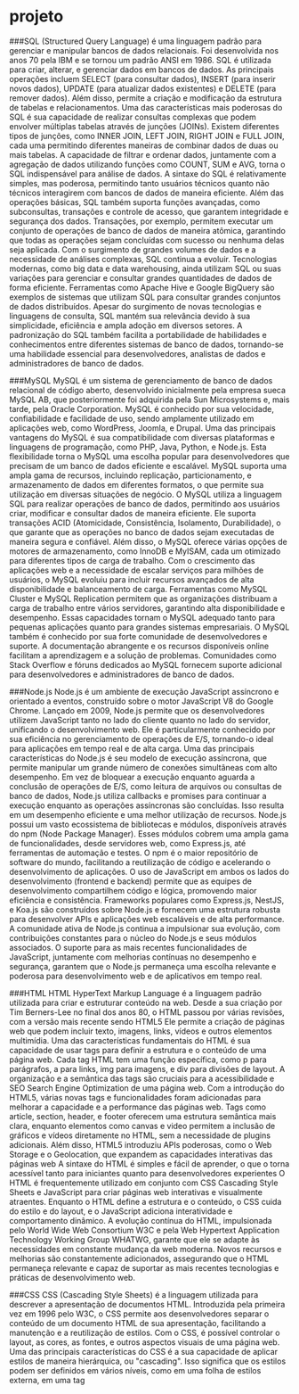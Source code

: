 # projeto

###SQL (Structured Query Language) é uma linguagem padrão para gerenciar e manipular bancos de dados relacionais. Foi desenvolvida nos anos 70 pela IBM e se tornou um padrão ANSI em 1986. SQL é utilizada para criar, alterar, e gerenciar dados em bancos de dados. As principais operações incluem SELECT (para consultar dados), INSERT (para inserir novos dados), UPDATE (para atualizar dados existentes) e DELETE (para remover dados). Além disso, permite a criação e modificação da estrutura de tabelas e relacionamentos.
Uma das características mais poderosas do SQL é sua capacidade de realizar consultas complexas que podem envolver múltiplas tabelas através de junções (JOINs). Existem diferentes tipos de junções, como INNER JOIN, LEFT JOIN, RIGHT JOIN e FULL JOIN, cada uma permitindo diferentes maneiras de combinar dados de duas ou mais tabelas. A capacidade de filtrar e ordenar dados, juntamente com a agregação de dados utilizando funções como COUNT, SUM e AVG, torna o SQL indispensável para análise de dados.
A sintaxe do SQL é relativamente simples, mas poderosa, permitindo tanto usuários técnicos quanto não técnicos interagirem com bancos de dados de maneira eficiente. Além das operações básicas, SQL também suporta funções avançadas, como subconsultas, transações e controle de acesso, que garantem integridade e segurança dos dados. Transações, por exemplo, permitem executar um conjunto de operações de banco de dados de maneira atômica, garantindo que todas as operações sejam concluídas com sucesso ou nenhuma delas seja aplicada.
Com o surgimento de grandes volumes de dados e a necessidade de análises complexas, SQL continua a evoluir. Tecnologias modernas, como big data e data warehousing, ainda utilizam SQL ou suas variações para gerenciar e consultar grandes quantidades de dados de forma eficiente. Ferramentas como Apache Hive e Google BigQuery são exemplos de sistemas que utilizam SQL para consultar grandes conjuntos de dados distribuídos.
Apesar do surgimento de novas tecnologias e linguagens de consulta, SQL mantém sua relevância devido à sua simplicidade, eficiência e ampla adoção em diversos setores. A padronização do SQL também facilita a portabilidade de habilidades e conhecimentos entre diferentes sistemas de banco de dados, tornando-se uma habilidade essencial para desenvolvedores, analistas de dados e administradores de banco de dados.

###MySQL
MySQL é um sistema de gerenciamento de banco de dados relacional de código aberto, desenvolvido inicialmente pela empresa sueca MySQL AB, que posteriormente foi adquirida pela Sun Microsystems e, mais tarde, pela Oracle Corporation. MySQL é conhecido por sua velocidade, confiabilidade e facilidade de uso, sendo amplamente utilizado em aplicações web, como WordPress, Joomla, e Drupal.
Uma das principais vantagens do MySQL é sua compatibilidade com diversas plataformas e linguagens de programação, como PHP, Java, Python, e Node.js. Esta flexibilidade torna o MySQL uma escolha popular para desenvolvedores que precisam de um banco de dados eficiente e escalável. MySQL suporta uma ampla gama de recursos, incluindo replicação, particionamento, e armazenamento de dados em diferentes formatos, o que permite sua utilização em diversas situações de negócio.
O MySQL utiliza a linguagem SQL para realizar operações de banco de dados, permitindo aos usuários criar, modificar e consultar dados de maneira eficiente. Ele suporta transações ACID (Atomicidade, Consistência, Isolamento, Durabilidade), o que garante que as operações no banco de dados sejam executadas de maneira segura e confiável. Além disso, o MySQL oferece várias opções de motores de armazenamento, como InnoDB e MyISAM, cada um otimizado para diferentes tipos de carga de trabalho.
Com o crescimento das aplicações web e a necessidade de escalar serviços para milhões de usuários, o MySQL evoluiu para incluir recursos avançados de alta disponibilidade e balanceamento de carga. Ferramentas como MySQL Cluster e MySQL Replication permitem que as organizações distribuam a carga de trabalho entre vários servidores, garantindo alta disponibilidade e desempenho. Essas capacidades tornam o MySQL adequado tanto para pequenas aplicações quanto para grandes sistemas empresariais.
O MySQL também é conhecido por sua forte comunidade de desenvolvedores e suporte. A documentação abrangente e os recursos disponíveis online facilitam a aprendizagem e a solução de problemas. Comunidades como Stack Overflow e fóruns dedicados ao MySQL fornecem suporte adicional para desenvolvedores e administradores de banco de dados.

###Node.js
Node.js é um ambiente de execução JavaScript assíncrono e orientado a eventos, construído sobre o motor JavaScript V8 do Google Chrome. Lançado em 2009, Node.js permite que os desenvolvedores utilizem JavaScript tanto no lado do cliente quanto no lado do servidor, unificando o desenvolvimento web. Ele é particularmente conhecido por sua eficiência no gerenciamento de operações de E/S, tornando-o ideal para aplicações em tempo real e de alta carga.
Uma das principais características do Node.js é seu modelo de execução assíncrona, que permite manipular um grande número de conexões simultâneas com alto desempenho. Em vez de bloquear a execução enquanto aguarda a conclusão de operações de E/S, como leitura de arquivos ou consultas de banco de dados, Node.js utiliza callbacks e promises para continuar a execução enquanto as operações assíncronas são concluídas. Isso resulta em um desempenho eficiente e uma melhor utilização de recursos.
Node.js possui um vasto ecossistema de bibliotecas e módulos, disponíveis através do npm (Node Package Manager). Esses módulos cobrem uma ampla gama de funcionalidades, desde servidores web, como Express.js, até ferramentas de automação e testes. O npm é o maior repositório de software do mundo, facilitando a reutilização de código e acelerando o desenvolvimento de aplicações.
O uso de JavaScript em ambos os lados do desenvolvimento (frontend e backend) permite que as equipes de desenvolvimento compartilhem código e lógica, promovendo maior eficiência e consistência. Frameworks populares como Express.js, NestJS, e Koa.js são construídos sobre Node.js e fornecem uma estrutura robusta para desenvolver APIs e aplicações web escaláveis e de alta performance.
A comunidade ativa de Node.js continua a impulsionar sua evolução, com contribuições constantes para o núcleo do Node.js e seus módulos associados. O suporte para as mais recentes funcionalidades de JavaScript, juntamente com melhorias contínuas no desempenho e segurança, garantem que o Node.js permaneça uma escolha relevante e poderosa para desenvolvimento web e de aplicativos em tempo real.

###HTML
HTML HyperText Markup Language é a linguagem padrão utilizada para criar e estruturar conteúdo na web. Desde a sua criação por Tim Berners-Lee no final dos anos 80, o HTML passou por várias revisões, com a versão mais recente sendo HTML5  Ele permite a criação de páginas web que podem incluir texto, imagens, links, vídeos e outros elementos multimídia.
Uma das características fundamentais do HTML é sua capacidade de usar tags para definir a estrutura e o conteúdo de uma página web. Cada tag HTML tem uma função específica, como p para parágrafos, a para links, img para imagens, e div para divisões de layout. A organização e a semântica das tags são cruciais para a acessibilidade e SEO Search Engine Optimization de uma página web.
Com a introdução do HTML5, várias novas tags e funcionalidades foram adicionadas para melhorar a capacidade e a performance das páginas web. Tags como article, section, header, e footer oferecem uma estrutura semântica mais clara, enquanto elementos como canvas e video permitem a inclusão de gráficos e vídeos diretamente no HTML, sem a necessidade de plugins adicionais. Além disso, HTML5 introduziu APIs poderosas, como o Web Storage e o Geolocation, que expandem as capacidades interativas das páginas web 
A sintaxe do HTML é simples e fácil de aprender, o que o torna acessível tanto para iniciantes quanto para desenvolvedores experientes  O HTML é frequentemente utilizado em conjunto com CSS Cascading Style Sheets e JavaScript para criar páginas web interativas e visualmente atraentes. Enquanto o HTML define a estrutura e o conteúdo, o CSS cuida do estilo e do layout, e o JavaScript adiciona interatividade e comportamento dinâmico.
A evolução contínua do HTML, impulsionada pelo World Wide Web Consortium W3C e pela Web Hypertext Application Technology Working Group WHATWG, garante que ele se adapte às necessidades em constante mudança da web moderna. Novos recursos e melhorias são constantemente adicionados, assegurando que o HTML permaneça relevante e capaz de suportar as mais recentes tecnologias e práticas de desenvolvimento web.

###CSS
CSS (Cascading Style Sheets) é a linguagem utilizada para descrever a apresentação de documentos HTML. Introduzida pela primeira vez em 1996 pelo W3C, o CSS permite aos desenvolvedores separar o conteúdo de um documento HTML de sua apresentação, facilitando a manutenção e a reutilização de estilos. Com o CSS, é possível controlar o layout, as cores, as fontes, e outros aspectos visuais de uma página web.
Uma das principais características do CSS é a sua capacidade de aplicar estilos de maneira hierárquica, ou "cascading". Isso significa que os estilos podem ser definidos em vários níveis, como em uma folha de estilos externa, em uma tag <style> interna ou diretamente em elementos HTML individuais através do atributo style. Quando múltiplos estilos são aplicados ao mesmo elemento, o CSS utiliza uma ordem de precedência para determinar qual estilo deve ser aplicado.
Com o advento do CSS3, várias novas funcionalidades e capacidades foram adicionadas, permitindo aos desenvolvedores criar designs mais sofisticados e responsivos. Algumas das adições notáveis incluem transições e animações, que permitem efeitos visuais dinâmicos; flexbox e grid, que oferecem layouts complexos e responsivos; e media queries, que possibilitam a criação de designs adaptáveis a diferentes tamanhos de tela e dispositivos.
A modularidade e a reutilização de estilos são princípios fundamentais do CSS. Utilizando classes e identificadores, os desenvolvedores podem aplicar estilos consistentes em múltiplos elementos, garantindo uma aparência uniforme em toda a aplicação. Além disso, frameworks CSS, como Bootstrap e Foundation, fornecem componentes e estilos pré-definidos que aceleram o desenvolvimento e garantem uma aparência profissional.
A comunidade de desenvolvedores e o suporte contínuo do W3C garantem que o CSS continue a evoluir para atender às necessidades do design web moderno. Com a crescente ênfase na acessibilidade e na experiência do usuário, o CSS desempenha um papel crucial na criação de interfaces web atraentes, funcionais e inclusivas.

###JavaScript
JavaScript é uma linguagem de programação de alto nível e interpretada, utilizada principalmente no desenvolvimento web para criar páginas interativas. Criada em 1995 por Brendan Eich, JavaScript se tornou uma das principais tecnologias da web, ao lado de HTML e CSS. É uma linguagem versátil que pode ser utilizada tanto no lado do cliente (frontend) quanto no lado do servidor (backend) com a ajuda de ambientes como Node.js.
Uma das características mais importantes do JavaScript é sua natureza orientada a eventos, que permite a criação de interfaces de usuário interativas e dinâmicas. JavaScript pode responder a eventos do usuário, como cliques de mouse, entradas de teclado e movimentos do cursor, permitindo a criação de aplicativos web reativos. Além disso, JavaScript pode manipular o Document Object Model (DOM) para atualizar o conteúdo e a estrutura de uma página web sem recarregar a página inteira.
JavaScript suporta programação assíncrona, que é crucial para o desenvolvimento de aplicações web modernas. Com a utilização de callbacks, promises e a sintaxe async/await, os desenvolvedores podem gerenciar operações assíncronas de maneira eficiente, como requisições AJAX para comunicação com servidores, temporizadores e manipulação de arquivos. Este modelo assíncrono melhora o desempenho e a responsividade das aplicações web.
Com o surgimento de frameworks e bibliotecas, como React, Angular e Vue.js, JavaScript se tornou ainda mais poderoso e popular. Esses frameworks facilitam a criação de interfaces de usuário complexas e escaláveis, fornecendo ferramentas e estruturas para gerenciar o estado da aplicação, roteamento, e integração com APIs. Além disso, bibliotecas como jQuery simplificam a manipulação do DOM e a compatibilidade entre navegadores.
A comunidade JavaScript é uma das maiores e mais ativas no mundo do desenvolvimento de software. A constante evolução da linguagem, com novas funcionalidades sendo introduzidas através do ECMAScript (a especificação oficial do JavaScript), garante que a linguagem permaneça moderna e capaz de atender às necessidades de desenvolvimento atuais. A vasta quantidade de recursos, tutoriais e suporte comunitário faz do JavaScript uma linguagem acessível para desenvolvedores de todos os níveis de habilidade.

###Visual Studio Code
Visual Studio Code (VS Code) é um editor de código-fonte desenvolvido pela Microsoft, lançado pela primeira vez em 2015. É um editor leve, mas poderoso, que suporta uma ampla variedade de linguagens de programação e tecnologias, incluindo JavaScript, Python, C++, Java, e muitas outras. VS Code é conhecido por sua velocidade, extensibilidade e suporte a ferramentas de desenvolvimento modernas.
Uma das características mais atraentes do VS Code é seu suporte robusto a extensões. Através do Marketplace de Extensões do VS Code, os desenvolvedores podem adicionar funcionalidades como depuração, controle de versão, snippets de código e integração com serviços em nuvem. Essas extensões permitem personalizar e otimizar o ambiente de desenvolvimento de acordo com as necessidades específicas de cada projeto.
VS Code oferece uma excelente experiência de depuração, com suporte integrado para depuração de várias linguagens e a capacidade de configurar depuradores personalizados. O editor permite aos desenvolvedores definir pontos de interrupção, inspecionar variáveis e controlar a execução do código em tempo real, o que facilita a identificação e correção de erros. Além disso, o terminal integrado permite executar comandos do sistema diretamente no editor, aumentando a produtividade.
A integração com sistemas de controle de versão, como Git, é outra característica fundamental do VS Code. Os desenvolvedores podem clonar repositórios, fazer commits, e gerenciar branches diretamente no editor, sem a necessidade de alternar para uma ferramenta de linha de comando separada. Essa integração melhora o fluxo de trabalho e a colaboração em equipe.
A comunidade ativa e o suporte contínuo da Microsoft garantem que o VS Code esteja sempre atualizado com as últimas tecnologias e práticas de desenvolvimento. A documentação abrangente e os inúmeros tutoriais disponíveis online facilitam a aprendizagem e a solução de problemas. A natureza de código aberto do VS Code também permite que a comunidade contribua com melhorias e novas funcionalidades.

###Postman
Postman é uma ferramenta popular para desenvolvimento e teste de APIs (Application Programming Interfaces). Lançado inicialmente como uma extensão do navegador Chrome, Postman evoluiu para um aplicativo de desktop completo que facilita a criação, teste e documentação de APIs. Com uma interface intuitiva e uma ampla gama de funcionalidades, Postman é amplamente utilizado por desenvolvedores e equipes de QA.
Uma das principais funcionalidades do Postman é sua capacidade de enviar diferentes tipos de requisições HTTP, como GET, POST, PUT, DELETE, entre outras. Os desenvolvedores podem configurar facilmente os parâmetros, cabeçalhos e corpo das requisições, além de visualizar as respostas retornadas pelo servidor. Isso facilita o desenvolvimento e a depuração de APIs, permitindo testar endpoints individualmente ou como parte de fluxos de trabalho mais complexos.
Postman também suporta a criação de coleções, que são conjuntos organizados de requisições. As coleções permitem agrupar e documentar diferentes endpoints de uma API, facilitando o compartilhamento e a colaboração entre membros da equipe. Além disso, as coleções podem ser exportadas e importadas, permitindo que sejam reutilizadas em diferentes projetos ou ambientes de desenvolvimento.
Outra funcionalidade poderosa do Postman é a capacidade de criar e executar testes automatizados para APIs. Utilizando a linguagem de script baseada em JavaScript, os desenvolvedores podem escrever testes para validar as respostas das APIs, verificar a integridade dos dados e garantir que os endpoints estejam funcionando conforme o esperado. Esses testes podem ser executados manualmente ou como parte de pipelines de integração contínua, melhorando a qualidade e a confiabilidade do software.
Postman oferece recursos avançados, como ambientes e variáveis, que permitem configurar diferentes cenários de teste e simular condições variadas. Os ambientes permitem alternar rapidamente entre diferentes configurações, como desenvolvimento, teste e produção, sem a necessidade de modificar manualmente as requisições. Isso agiliza o processo de desenvolvimento e teste, especialmente em projetos complexos.



